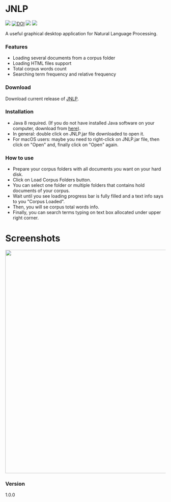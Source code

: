 # JNLP
<img src="https://img.shields.io/github/license/frangam/JNLP.svg"> [![DOI](https://zenodo.org/badge/DOI/10.5281/zenodo.7741152.svg)](https://doi.org/10.5281/zenodo.7741152)
 <img src="https://img.shields.io/github/release/frangam/JNLP.svg"/> <img src="https://img.shields.io/github/downloads/frangam/JNLP/total.svg"/>

A useful graphical desktop application for Natural Language Processing.

### Features
  - Loading several documents from a corpus folder
  - Loading HTML files support
  - Total corpus words count 
  - Searching term frequency and relative frequency

### Download
Download current release of [JNLP].

### Installation
- Java 8 required. (If you do not have installed Java software on your computer, download from [here]).
- In general: double click on JNLP.jar file downloaded to open it.
- For macOS users: maybe you need to right-click on JNLP.jar file, then click on "Open" and, finally click on "Open" again.

### How to use
- Prepare your corpus folders with all documents you want on your hard disk.
- Click on Load Corpus Folders button.
- You can select one folder or multiple folders that contains hold documents of your corpus.
- Wait until you see loading progress bar is fully filled and a text info says to you "Corpus Loaded".
- Then, you will se corpus total words info.
- Finally, you can search terms typing on text box allocated under upper right corner.

# Screenshots
<img src="http://i.imgur.com/3l16qgN.jpg" width="700"/>

### Version
1.0.0




   [JNLP]: <https://github.com/garmo/JNLP/releases/download/1.0.0/JNLP-1.0.1.jar>
  [here]:<https://www.java.com/download/>
